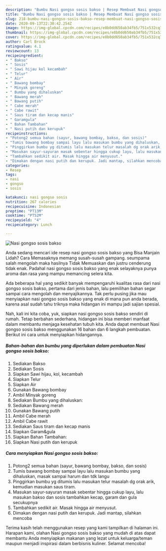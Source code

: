 ```yaml
---
description: "Bumbu Nasi gongso sosis bakso | Resep Membuat Nasi gongso sosis bakso Yang Bisa Manjain Lidah"
title: "Bumbu Nasi gongso sosis bakso | Resep Membuat Nasi gongso sosis bakso Yang Bisa Manjain Lidah"
slug: 218-bumbu-nasi-gongso-sosis-bakso-resep-membuat-nasi-gongso-sosis-bakso-yang-bisa-manjain-lidah
date: 2020-09-13T22:30:42.254Z
image: https://img-global.cpcdn.com/recipes/e8b0dd650ab34fb5/751x532cq70/nasi-gongso-sosis-bakso-foto-resep-utama.jpg
thumbnail: https://img-global.cpcdn.com/recipes/e8b0dd650ab34fb5/751x532cq70/nasi-gongso-sosis-bakso-foto-resep-utama.jpg
cover: https://img-global.cpcdn.com/recipes/e8b0dd650ab34fb5/751x532cq70/nasi-gongso-sosis-bakso-foto-resep-utama.jpg
author: Carl Brock
ratingvalue: 4.1
reviewcount: 13
recipeingredient:
- " Bakso"
- " Sosis"
- " Sawi hijau kol kecambah"
- " Telur"
- " Air"
- " Bawang bombay"
- " Minyak goreng"
- " Bumbu yang dihaluskan"
- " Bawang merah"
- " Bawang putih"
- " Cabe merah"
- " Cabe rawit"
- " Saus tiram dan kecap manis"
- " Garamgula"
- " Bahan Tambahan"
- " Nasi putih dan kerupuk"
recipeinstructions:
- "Potong2 semua bahan (sayur, bawang bombay, bakso, dan sosis)"
- "Tumis bawang bombay sampai layu lalu masukan bumbu yang dihaluskan, masak sampai harum dan tdk langu"
- "Pinggirkan bumbu yg ditumis lalu masukan telur masalah dg orak arik, kemudian masukan saus tiram."
- "Masukan sayur-sayuran masak sebentar hingga cukup layu, lalu masukan bakso dan sosis tambahkan kecap, garam dan gula secukupnya"
- "Tambahkan sedikit air. Masak hingga air menyusut."
- "Dimakan dengan nasi putih dan kerupuk. Jadi mantap, silahkan mencoba"
categories:
- Resep
tags:
- nasi
- gongso
- sosis

katakunci: nasi gongso sosis 
nutrition: 267 calories
recipecuisine: Indonesian
preptime: "PT13M"
cooktime: "PT52M"
recipeyield: "4"
recipecategory: Lunch

---
```



![Nasi gongso sosis bakso](https://img-global.cpcdn.com/recipes/e8b0dd650ab34fb5/751x532cq70/nasi-gongso-sosis-bakso-foto-resep-utama.jpg)

Anda sedang mencari ide resep nasi gongso sosis bakso yang Bisa Manjain Lidah? Cara Memasaknya memang susah-susah gampang. seumpama salah mengolah maka hasilnya Tidak Memuaskan dan justru cenderung tidak enak. Padahal nasi gongso sosis bakso yang enak selayaknya punya aroma dan rasa yang mampu memancing selera kita.



Ada beberapa hal yang sedikit banyak mempengaruhi kualitas rasa dari nasi gongso sosis bakso, pertama dari jenis bahan, lalu pemilihan bahan segar sampai cara mengolah dan menyajikannya. Tak perlu pusing jika mau menyiapkan nasi gongso sosis bakso yang enak di mana pun anda berada, karena asal sudah tahu triknya maka hidangan ini mampu jadi sajian spesial.


Nah, kali ini kita coba, yuk, siapkan nasi gongso sosis bakso sendiri di rumah. Tetap berbahan sederhana, hidangan ini bisa memberi manfaat dalam membantu menjaga kesehatan tubuh kita. Anda dapat membuat Nasi gongso sosis bakso menggunakan 16 bahan dan 6 langkah pembuatan. Berikut ini cara untuk menyiapkan hidangannya.

<!--inarticleads1-->

##### Bahan-bahan dan bumbu yang diperlukan dalam pembuatan Nasi gongso sosis bakso:

1. Sediakan  Bakso
1. Sediakan  Sosis
1. Siapkan  Sawi hijau, kol, kecambah
1. Siapkan  Telur
1. Siapkan  Air
1. Gunakan  Bawang bombay
1. Ambil  Minyak goreng
1. Sediakan  Bumbu yang dihaluskan:
1. Sediakan  Bawang merah
1. Gunakan  Bawang putih
1. Ambil  Cabe merah
1. Ambil  Cabe rawit
1. Sediakan  Saus tiram dan kecap manis
1. Siapkan  Garam&amp;gula
1. Siapkan  Bahan Tambahan:
1. Siapkan  Nasi putih dan kerupuk




<!--inarticleads2-->

##### Cara menyiapkan Nasi gongso sosis bakso:

1. Potong2 semua bahan (sayur, bawang bombay, bakso, dan sosis)
1. Tumis bawang bombay sampai layu lalu masukan bumbu yang dihaluskan, masak sampai harum dan tdk langu
1. Pinggirkan bumbu yg ditumis lalu masukan telur masalah dg orak arik, kemudian masukan saus tiram.
1. Masukan sayur-sayuran masak sebentar hingga cukup layu, lalu masukan bakso dan sosis tambahkan kecap, garam dan gula secukupnya
1. Tambahkan sedikit air. Masak hingga air menyusut.
1. Dimakan dengan nasi putih dan kerupuk. Jadi mantap, silahkan mencoba




Terima kasih telah menggunakan resep yang kami tampilkan di halaman ini. Harapan kami, olahan Nasi gongso sosis bakso yang mudah di atas dapat membantu Anda menyiapkan makanan yang lezat untuk keluarga/teman maupun menjadi inspirasi dalam berbisnis kuliner. Selamat mencoba!
